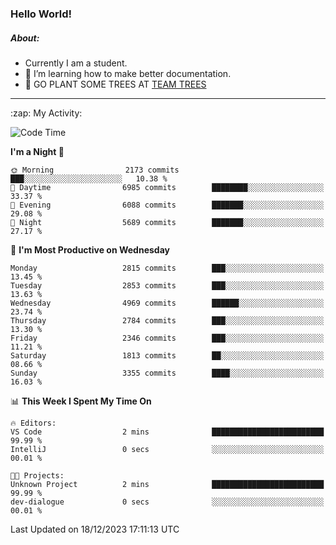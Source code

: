 ### Hello World!

##### About:
- Currently I am a student.
- 🌱 I’m learning how to make better documentation.
- 🌱 GO PLANT SOME TREES AT [TEAM TREES](https://teamtrees.org/)

---
  <summary>:zap: My Activity:</summary>
  
<!--START_SECTION:waka-->
![Code Time](http://img.shields.io/badge/Code%20Time-1%2C267%20hrs%2050%20mins-blue)

**I'm a Night 🦉** 

```text
🌞 Morning                2173 commits        ███░░░░░░░░░░░░░░░░░░░░░░   10.38 % 
🌆 Daytime                6985 commits        ████████░░░░░░░░░░░░░░░░░   33.37 % 
🌃 Evening                6088 commits        ███████░░░░░░░░░░░░░░░░░░   29.08 % 
🌙 Night                  5689 commits        ███████░░░░░░░░░░░░░░░░░░   27.17 % 
```
📅 **I'm Most Productive on Wednesday** 

```text
Monday                   2815 commits        ███░░░░░░░░░░░░░░░░░░░░░░   13.45 % 
Tuesday                  2853 commits        ███░░░░░░░░░░░░░░░░░░░░░░   13.63 % 
Wednesday                4969 commits        ██████░░░░░░░░░░░░░░░░░░░   23.74 % 
Thursday                 2784 commits        ███░░░░░░░░░░░░░░░░░░░░░░   13.30 % 
Friday                   2346 commits        ███░░░░░░░░░░░░░░░░░░░░░░   11.21 % 
Saturday                 1813 commits        ██░░░░░░░░░░░░░░░░░░░░░░░   08.66 % 
Sunday                   3355 commits        ████░░░░░░░░░░░░░░░░░░░░░   16.03 % 
```


📊 **This Week I Spent My Time On** 

```text
🔥 Editors: 
VS Code                  2 mins              █████████████████████████   99.99 % 
IntelliJ                 0 secs              ░░░░░░░░░░░░░░░░░░░░░░░░░   00.01 % 

🐱‍💻 Projects: 
Unknown Project          2 mins              █████████████████████████   99.99 % 
dev-dialogue             0 secs              ░░░░░░░░░░░░░░░░░░░░░░░░░   00.01 % 
```


 Last Updated on 18/12/2023 17:11:13 UTC
<!--END_SECTION:waka-->
